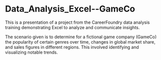 # Data_Analysis_Excel--GameCo

This is a presentation of a project from the CareerFoundry data analysis training demonstrating Excel to analyze and communicate insights.

The scenario given is to determine for a fictional game company (GameCo) the popularity of certain genres over time, changes in global market share, and sales figures in different regions. This involved identifying and visualizing notable trends.
